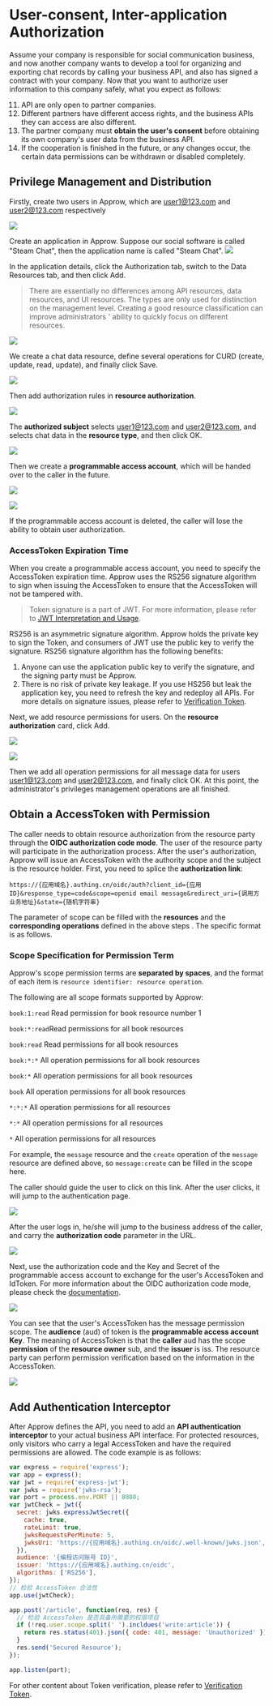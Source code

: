# User-consent, Inter-application Authorization

<LastUpdated/>

Assume your company is responsible for social communication business, and now another company wants to develop a tool for organizing and exporting chat records by calling your business API, and also has signed a contract with your company. Now that you want to authorize user information to this company safely, what you expect as follows:

11. API are only open to partner companies.
2. Different partners have different access rights, and the business APIs they can access are also different.
3. The partner company must **obtain the user's consent** before obtaining its own company's user data from the business API.
4. If the cooperation is finished in the future, or any changes occur, the certain data permissions can be withdrawn or disabled completely.

## Privilege Management and Distribution

Firstly, create two users in Approw, which are user1@123.com and user2@123.com respectively

![](~@imagesZhCn/guides/authorization/create-user-1.png)

Create an application in Approw. Suppose our social software is called "Steam Chat", then the application name is called "Steam Chat".
![](~@imagesZhCn/guides/authorization/create-app.png)

In the application details, click the Authorization tab, switch to the Data Resources tab, and then click Add.

> There are essentially no differences among API resources, data resources, and UI resources. The types are only used for distinction on the management level. Creating a good resource classification can improve administrators ' ability to quickly focus on different resources.

![](~@imagesZhCn/guides/authorization/add-resource.png)

We create a chat data resource, define several operations for CURD (create, update, read, update), and finally click Save.

![](~@imagesZhCn/guides/authorization/add-resource-action.png)

Then add authorization rules in **resource authorization**.

![](~@imagesZhCn/guides/authorization/create-acl-1.png)

The **authorized subject** selects user1@123.com and user2@123.com, and selects chat data in the **resource type**, and then click OK.

![](~@imagesZhCn/guides/authorization/create-acl-2.png)

Then we create a **programmable access account**, which will be handed over to the caller in the future.

![](~@imagesZhCn/guides/authorization/create-programmatic-account-1.png)

![](~@imagesZhCn/guides/authorization/create-programmatic-account-2.png)

If the programmable access account is deleted, the caller will lose the ability to obtain user authorization.

### AccessToken Expiration Time

When you create a programmable access account, you need to specify the AccessToken expiration time. Approw uses the RS256 signature algorithm to sign when issuing the AccessToken to ensure that the AccessToken will not be tampered with.
> Token signature is a part of JWT. For more information, please refer to [JWT Interpretation and Usage](/concepts/jwt-token.md).

RS256 is an asymmetric signature algorithm. Approw holds the private key to sign the Token, and consumers of JWT use the public key to verify the signature. RS256 signature algorithm has the following benefits:

1. Anyone can use the application public key to verify the signature, and the signing party must be Approw.
2. There is no risk of private key leakage. If you use HS256 but leak the application key, you need to refresh the key and redeploy all APIs. For more details on signature issues, please refer to [Verification Token](/guides/faqs/how-to-validate-user-token.md).

Next, we add resource permissions for users. On the **resource authorization** card, click Add.

![](~@imagesZhCn/guides/authorization/user-consent-authz-1.png)

![](~@imagesZhCn/guides/authorization/user-consent-authz-2.png)

Then we add all operation permissions for all message data for users user1@123.com and user2@123.com, and finally click OK. 
At this point, the administrator's privileges management operations are all finished.

## Obtain a AccessToken with Permission

The caller needs to obtain resource authorization from the resource party through the **OIDC authorization code mode**. The user of the resource party will participate in the authorization process. After the user's authorization, Approw will issue an AccessToken with the authority scope and the subject is the resource holder. First, you need to splice the **authorization link**:

```http
https://{应用域名}.authing.cn/oidc/auth?client_id={应用ID}&response_type=code&scope=openid email message&redirect_uri={调用方业务地址}&state={随机字符串}
```

The parameter of scope can be filled with the **resources** and the **corresponding operations** defined in the above steps . The specific format is as follows.

### Scope Specification for Permission Term

Approw's scope permission terms are **separated by spaces**, and the format of each item is `resource identifier: resource operation`.

The following are all scope formats supported by Approw:

`book:1:read` Read permission for book resource number 1

`book:*:read`Read permissions for all book resources

`book:read` Read permissions for all book resources

`book:*:*` All operation permissions for all book resources

`book:*` All operation permissions for all book resources

`book` All operation permissions for all book resources

`*:*:*` All operation permissions for all resources

`*:*`  All operation permissions for all resources

`*`  All operation permissions for all resources

For example, the `message` resource and the `create` operation of the `message` resource are defined above, so `message:create` can be filled in the scope here.

The caller should guide the user to click on this link. After the user clicks, it will jump to the authentication page.

![](~@imagesZhCn/guides/authorization/user-consent-authz-3.png)

After the user logs in, he/she will jump to the business address of the caller, and carry the **authorization code** parameter in the URL.

![](~@imagesZhCn/guides/authorization/user-consent-authz-4.png)

Next, use the authorization code and the Key and Secret of the programmable access account to exchange for the user's AccessToken and IdToken. For more information about the OIDC authorization code mode, please check the [documentation](/authentication/oidc/oidc-authorization.md#使用授权码模式-authorization-code-flow).

![](~@imagesZhCn/guides/authorization/user-consent-authz-5.png)

You can see that the user's AccessToken has the message permission scope. The **audience** (aud) of token is the **programmable access account Key**. The meaning of AccessToken is that the **caller** aud has the scope **permission** of the **resource owner** sub, and the **issuer** is iss. The resource party can perform permission verification based on the information in the AccessToken.

![](~@imagesZhCn/guides/authorization/user-consent-authz-6.png)

## Add Authentication Interceptor

After Approw defines the API, you need to add an **API authentication interceptor** to your actual business API interface. For protected resources, only visitors who carry a legal AccessToken and have the required permissions are allowed. The code example is as follows:

```javascript
var express = require('express');
var app = express();
var jwt = require('express-jwt');
var jwks = require('jwks-rsa');
var port = process.env.PORT || 8080;
var jwtCheck = jwt({
  secret: jwks.expressJwtSecret({
    cache: true,
    rateLimit: true,
    jwksRequestsPerMinute: 5,
    jwksUri: 'https://{应用域名}.authing.cn/oidc/.well-known/jwks.json',
  }),
  audience: '{编程访问账号 ID}',
  issuer: 'https://{应用域名}.authing.cn/oidc',
  algorithms: ['RS256'],
});
// 检验 AccessToken 合法性
app.use(jwtCheck);

app.post('/article', function(req, res) {
  // 检验 AccessToken 是否具备所需要的权限项目
  if (!req.user.scope.split(' ').incldues('write:article')) {
    return res.status(401).json({ code: 401, message: 'Unauthorized' });
  }
  res.send('Secured Resource');
});

app.listen(port);
```

For other content about Token verification, please refer to [Verification Token](/guides/faqs/how-to-validate-user-token.md).
